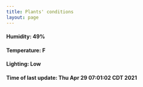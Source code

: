 ```yaml
---
title: Plants' conditions
layout: page
---
```



#### Humidity: 49%
#### Temperature: F
#### Lighting: Low
#### Time of last update: Thu Apr 29 07:01:02 CDT 2021
